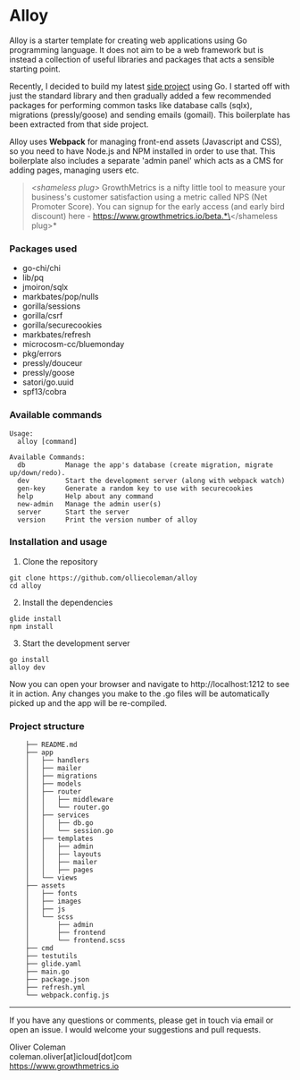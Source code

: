# Alloy
Alloy is a starter template for creating web applications using Go programming language.
It does not aim to be a web framework but is instead a collection of useful libraries and packages that acts a sensible starting point.

Recently, I decided to build my latest [side project](https://www.growthmetrics.io) using Go. I started off with just the standard library and then gradually added a few recommended packages for performing common tasks like database calls (sqlx), migrations (pressly/goose) and sending emails (gomail). This boilerplate has been extracted from that side project. 

Alloy uses **Webpack** for managing front-end assets (Javascript and CSS), so you need to have Node.js and NPM installed in order to use that. This boilerplate also includes a separate 'admin panel' which acts as a CMS for adding pages, managing users etc.

> *\<shameless plug>* GrowthMetrics is a nifty little tool to measure your business's customer satisfaction using a metric called NPS (Net Promoter Score). You can signup for the early access (and early bird discount) here - https://www.growthmetrics.io/beta.*\</shameless plug>*


### Packages used
- go-chi/chi
- lib/pq
- jmoiron/sqlx
- markbates/pop/nulls
- gorilla/sessions
- gorilla/csrf
- gorilla/securecookies
- markbates/refresh
- microcosm-cc/bluemonday
- pkg/errors
- pressly/douceur
- pressly/goose
- satori/go.uuid
- spf13/cobra


### Available commands

```
Usage:
  alloy [command]

Available Commands:
  db          Manage the app's database (create migration, migrate up/down/redo).
  dev         Start the development server (along with webpack watch)
  gen-key     Generate a random key to use with securecookies
  help        Help about any command
  new-admin   Manage the admin user(s)
  server      Start the server
  version     Print the version number of alloy
```

### Installation and usage

1. Clone the repository
```
git clone https://github.com/olliecoleman/alloy
cd alloy
```

2. Install the dependencies
```
glide install
npm install
```

3. Start the development server
```
go install
alloy dev
```

Now you can open your browser and navigate to http://localhost:1212 to see it in action. Any changes you make to the .go files will be automatically picked up and the app will be re-compiled.


### Project structure

```
    ├── README.md
    ├── app
    │   ├── handlers
    │   ├── mailer
    │   ├── migrations
    │   ├── models
    │   ├── router
    │   │   ├── middleware
    │   │   └── router.go
    │   ├── services
    │   │   ├── db.go
    │   │   └── session.go
    │   ├── templates
    │   │   ├── admin
    │   │   ├── layouts
    │   │   ├── mailer
    │   │   ├── pages
    │   └── views
    ├── assets
    │   ├── fonts
    │   ├── images
    │   ├── js
    │   └── scss
    │       ├── admin
    │       ├── frontend
    │       └── frontend.scss
    ├── cmd
    ├── testutils
    ├── glide.yaml
    ├── main.go
    ├── package.json
    ├── refresh.yml
    └── webpack.config.js
```

----------

If you have any questions or comments, please get in touch via email or open an issue. I would welcome your suggestions and pull requests. 


Oliver Coleman<br>
coleman.oliver[at]icloud[dot]com<br>
https://www.growthmetrics.io